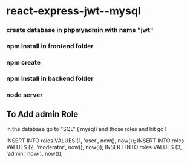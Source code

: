 # react-express-jwt--mysql

### create database in phpmyadmin with name "jwt"

### npm install in frontend folder

### npm create

### npm install in backend folder

### node server 


## To Add admin Role 

in the database  go to  "SQL" ( mysql) and those roles and hit go !

INSERT INTO roles VALUES (1, 'user', now(), now());
INSERT INTO roles VALUES (2, 'moderator', now(), now());
INSERT INTO roles VALUES (3, 'admin', now(), now());
